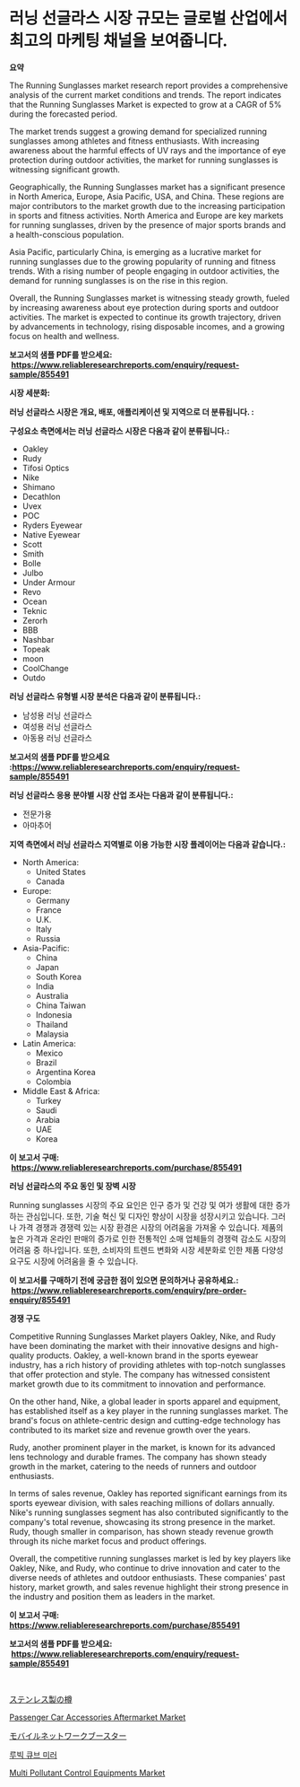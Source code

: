 <p><h1>러닝 선글라스 시장 규모는 글로벌 산업에서 최고의 마케팅 채널을 보여줍니다.</h1></p><p><strong>요약</strong></p>
<p><p>The Running Sunglasses market research report provides a comprehensive analysis of the current market conditions and trends. The report indicates that the Running Sunglasses Market is expected to grow at a CAGR of 5% during the forecasted period. </p><p>The market trends suggest a growing demand for specialized running sunglasses among athletes and fitness enthusiasts. With increasing awareness about the harmful effects of UV rays and the importance of eye protection during outdoor activities, the market for running sunglasses is witnessing significant growth.</p><p>Geographically, the Running Sunglasses market has a significant presence in North America, Europe, Asia Pacific, USA, and China. These regions are major contributors to the market growth due to the increasing participation in sports and fitness activities. North America and Europe are key markets for running sunglasses, driven by the presence of major sports brands and a health-conscious population.</p><p>Asia Pacific, particularly China, is emerging as a lucrative market for running sunglasses due to the growing popularity of running and fitness trends. With a rising number of people engaging in outdoor activities, the demand for running sunglasses is on the rise in this region.</p><p>Overall, the Running Sunglasses market is witnessing steady growth, fueled by increasing awareness about eye protection during sports and outdoor activities. The market is expected to continue its growth trajectory, driven by advancements in technology, rising disposable incomes, and a growing focus on health and wellness.</p></p>
<p><strong>보고서의 샘플 PDF를 받으세요: &nbsp;<a href="https://www.reliableresearchreports.com/enquiry/request-sample/855491">https://www.reliableresearchreports.com/enquiry/request-sample/855491</a></strong></p>
<p><strong>시장 세분화:</strong></p>
<p><strong> 러닝 선글라스 시장은 개요, 배포, 애플리케이션 및 지역으로 더 분류됩니다. :</strong></p>
<p><strong>구성요소 측면에서는 러닝 선글라스 시장은 다음과 같이 분류됩니다.:</strong></p>
<p><ul><li>Oakley</li><li>Rudy</li><li>Tifosi Optics</li><li>Nike</li><li>Shimano</li><li>Decathlon</li><li>Uvex</li><li>POC</li><li>Ryders Eyewear</li><li>Native Eyewear</li><li>Scott</li><li>Smith</li><li>Bolle</li><li>Julbo</li><li>Under Armour</li><li>Revo</li><li>Ocean</li><li>Teknic</li><li>Zerorh</li><li>BBB</li><li>Nashbar</li><li>Topeak</li><li>moon</li><li>CoolChange</li><li>Outdo</li></ul></p>
<p><strong> 러닝 선글라스 유형별 시장 분석은 다음과 같이 분류됩니다.:</strong></p>
<p><ul><li>남성용 러닝 선글라스</li><li>여성용 러닝 선글라스</li><li>아동용 러닝 선글라스</li></ul></p>
<p><strong>보고서의 샘플 PDF를 받으세요 :<a href="https://www.reliableresearchreports.com/enquiry/request-sample/855491">https://www.reliableresearchreports.com/enquiry/request-sample/855491</a></strong></p>
<p><strong> 러닝 선글라스 응용 분야별 시장 산업 조사는 다음과 같이 분류됩니다.:</strong></p>
<p><ul><li>전문가용</li><li>아마추어</li></ul></p>
<p><strong>지역 측면에서 러닝 선글라스 지역별로 이용 가능한 시장 플레이어는 다음과 같습니다.:</strong></p>
<p><ul>
    <li>
        North America:
        <ul>
            <li>United States</li>
            <li>Canada</li>
        </ul>
    </li>
    <li>
        Europe:
        <ul>
            <li>Germany</li>
            <li>France</li>
            <li>U.K.</li>
            <li>Italy</li>
            <li>Russia</li>
        </ul>
    </li>
    <li>
        Asia-Pacific:
        <ul>
            <li>China</li>
            <li>Japan</li>
            <li>South Korea</li>
            <li>India</li>
            <li>Australia</li>
            <li>China Taiwan</li>
            <li>Indonesia</li>
            <li>Thailand</li>
            <li>Malaysia</li>
        </ul>
    </li>
    <li>
        Latin America:
        <ul>
            <li>Mexico</li>
            <li>Brazil</li>
            <li>Argentina Korea</li>
            <li>Colombia</li>
        </ul>
    </li>
    <li>
        Middle East & Africa:
        <ul>
            <li>Turkey</li>
            <li>Saudi</li>
            <li>Arabia</li>
            <li>UAE</li>
            <li>Korea</li>
        </ul>
    </li>
    </ul></p>
<p><strong>이 보고서 구매: &nbsp;<a href="https://www.reliableresearchreports.com/purchase/855491">https://www.reliableresearchreports.com/purchase/855491</a></strong></p>
<p><strong>러닝 선글라스의 주요 동인 및 장벽 시장</strong></p>
<p><p>Running sunglasses 시장의 주요 요인은 인구 증가 및 건강 및 여가 생활에 대한 증가하는 관심입니다. 또한, 기술 혁신 및 디자인 향상이 시장을 성장시키고 있습니다. 그러나 가격 경쟁과 경쟁력 있는 시장 환경은 시장의 어려움을 가져올 수 있습니다. 제품의 높은 가격과 온라인 판매의 증가로 인한 전통적인 소매 업체들의 경쟁력 감소도 시장의 어려움 중 하나입니다. 또한, 소비자의 트렌드 변화와 시장 세분화로 인한 제품 다양성 요구도 시장에 어려움을 줄 수 있습니다.</p></p>
<p><strong>이 보고서를 구매하기 전에 궁금한 점이 있으면 문의하거나 공유하세요.: &nbsp;<a href="https://www.reliableresearchreports.com/enquiry/pre-order-enquiry/855491">https://www.reliableresearchreports.com/enquiry/pre-order-enquiry/855491</a></strong></p>
<p><strong>경쟁 구도</strong></p>
<p><p>Competitive Running Sunglasses Market players Oakley, Nike, and Rudy have been dominating the market with their innovative designs and high-quality products. Oakley, a well-known brand in the sports eyewear industry, has a rich history of providing athletes with top-notch sunglasses that offer protection and style. The company has witnessed consistent market growth due to its commitment to innovation and performance.</p><p>On the other hand, Nike, a global leader in sports apparel and equipment, has established itself as a key player in the running sunglasses market. The brand's focus on athlete-centric design and cutting-edge technology has contributed to its market size and revenue growth over the years.</p><p>Rudy, another prominent player in the market, is known for its advanced lens technology and durable frames. The company has shown steady growth in the market, catering to the needs of runners and outdoor enthusiasts.</p><p>In terms of sales revenue, Oakley has reported significant earnings from its sports eyewear division, with sales reaching millions of dollars annually. Nike's running sunglasses segment has also contributed significantly to the company's total revenue, showcasing its strong presence in the market. Rudy, though smaller in comparison, has shown steady revenue growth through its niche market focus and product offerings.</p><p>Overall, the competitive running sunglasses market is led by key players like Oakley, Nike, and Rudy, who continue to drive innovation and cater to the diverse needs of athletes and outdoor enthusiasts. These companies' past history, market growth, and sales revenue highlight their strong presence in the industry and position them as leaders in the market.</p></p>
<p><strong>이 보고서 구매: &nbsp; <a href="https://www.reliableresearchreports.com/purchase/855491">https://www.reliableresearchreports.com/purchase/855491</a></strong></p>
<p><strong>보고서의 샘플 PDF를 받으세요: &nbsp;<a href="https://www.reliableresearchreports.com/enquiry/request-sample/855491">https://www.reliableresearchreports.com/enquiry/request-sample/855491</a></strong><strong></strong></p>
<p>&nbsp;</p>
<p><p><a href="https://github.com/cnnriuez22368/Market-Research-Report-List-1/blob/main/7078307187674.md">ステンレス製の樽</a></p><p><a href="https://issuu.com/reportprime-2/docs/passenger-car-accessories-aftermarket-market-size-">Passenger Car Accessories Aftermarket Market</a></p><p><a href="https://medium.com/@caleyost2023/%E6%90%BA%E5%B8%AF%E9%9B%BB%E8%A9%B1%E3%83%8D%E3%83%83%E3%83%88%E3%83%AF%E3%83%BC%E3%82%AF%E3%83%96%E3%83%BC%E3%82%B9%E3%82%BF%E3%83%BC%E5%B8%82%E5%A0%B4%E8%A6%8F%E6%A8%A1%E3%81%AF-%E3%82%B0%E3%83%AD%E3%83%BC%E3%83%90%E3%83%AB%E7%94%A3%E6%A5%AD%E3%81%AB%E3%81%8A%E3%81%91%E3%82%8B%E6%9C%80%E9%81%A9%E3%81%AA%E3%83%9E%E3%83%BC%E3%82%B1%E3%83%86%E3%82%A3%E3%83%B3%E3%82%B0%E3%83%81%E3%83%A3%E3%83%8D%E3%83%AB%E3%82%92%E6%98%8E%E3%82%89%E3%81%8B%E3%81%AB%E3%81%97%E3%81%BE%E3%81%99-968389595e35">モバイルネットワークブースター</a></p><p><a href="https://github.com/crfsywufhm81415/Market-Research-Report-List-1/blob/main/9522378187608.md">루빅 큐브 미러</a></p><p><a href="https://boundless-drawbridge-702.notion.site/Multi-Pollutant-Control-Equipments-Market-Size-Furnishes-Valuable-Information-Encompassing-Market-Sh-3e23d726bb5a46288c1b289ff1fefd58">Multi Pollutant Control Equipments Market</a></p></p>